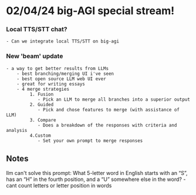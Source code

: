 # 02/04/24 big-AGI special stream!

### Local TTS/STT chat?
	- Can we integrate local TTS/STT on big-agi

### New 'beam' update
	- a way to get better results from LLMs
		- best branching/merging UI i've seen
		- best open source LLM web UI ever 
		- great for writing essays
		- 4 merge strategies
			 1. Fusion
			 	- Pick an LLM to merge all branches into a superior output
			 2. Guided
			 	- Pick and chose features to merge (with assistance of LLM)
			 3. Compare
			 	- Does a breakdown of the responses with criteria and analysis
			 4.Custom
			 	- Set your own prompt to merge responses


## Notes
llm can't solve this prompt:
What 5-letter word in English starts with an “S”, has an “H” in the fourth position, and a “U” somewhere else in the word?
	- cant count letters or letter position in words